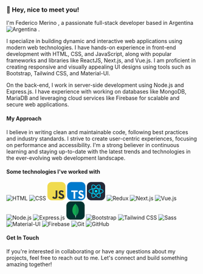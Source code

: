### 👋 Hey, nice to meet you!

I'm Federico Merino , a passionate full-stack developer based in Argentina <img src="https://cdn.countryflags.com/thumbs/argentina/flag-round-250.png" width="16" height="16" alt="Argentina" title="Argentina" /> .

I specialize in building dynamic and interactive web applications using modern web technologies. I have hands-on experience in front-end development with HTML, CSS, and JavaScript, along with popular frameworks and libraries like ReactJS, Next.js, and Vue.js. I am proficient in creating responsive and visually appealing UI designs using tools such as Bootstrap, Tailwind CSS, and Material-UI.

On the back-end, I work in server-side development using Node.js and Express.js. I have experience with working on databases like MongoDB, MariaDB and leveraging cloud services like Firebase for scalable and secure web applications.

#### My Approach

I believe in writing clean and maintainable code, following best practices and industry standards. I strive to create user-centric experiences, focusing on performance and accessibility. I'm a strong believer in continuous learning and staying up-to-date with the latest trends and technologies in the ever-evolving web development landscape.

#### Some technologies I've worked with


<div>
  <img src="https://img.icons8.com/color/48/000000/html-5--v1.png" alt="HTML" title="HTML" />
  <img src="https://img.icons8.com/color/48/000000/css3.png" alt="CSS" title="CSS" />
  <img src="https://raw.githubusercontent.com/tandpfun/skill-icons/59059d9d1a2c092696dc66e00931cc1181a4ce1f/icons/JavaScript.svg" alt="JavaScript" title="JavaScript" height="48" width="48" />
  <img src="https://raw.githubusercontent.com/tandpfun/skill-icons/59059d9d1a2c092696dc66e00931cc1181a4ce1f/icons/TypeScript.svg" alt="TypeScript" title="TypeScript" height"48" width="48" />
  <img src="https://raw.githubusercontent.com/tandpfun/skill-icons/59059d9d1a2c092696dc66e00931cc1181a4ce1f/icons/React-Dark.svg" alt="ReactJS" title="ReactJS" height="48" width="48" />
  <img src="https://img.icons8.com/color/48/000000/redux.png" alt="Redux" title="Redux" />
  <img src="https://www.hacksoft.io/_next/image?url=https%3A%2F%2Fwww.datocms-assets.com%2F98835%2F1684410508-image-7.png&w=384&q=75" alt="Next.js" title="Next.js" height="48" />
  <img src="https://img.icons8.com/color/48/000000/vue-js.png" alt="Vue.js" title="Vue.js" />
  <img src="https://img.icons8.com/color/48/000000/nodejs.png" alt="Node.js" title="Node.js" />
  <img src="https://user-images.githubusercontent.com/25181517/183859966-a3462d8d-1bc7-4880-b353-e2cbed900ed6.png" alt="Express.js" title="Express.js" height="48" width="48" />
  <img src="https://raw.githubusercontent.com/tandpfun/skill-icons/59059d9d1a2c092696dc66e00931cc1181a4ce1f/icons/MongoDB.svg" alt="MongoDB" title="MongoDB" width="48" height="48" />
  <img src="https://user-images.githubusercontent.com/25181517/183898054-b3d693d4-dafb-4808-a509-bab54cf5de34.png" alt="Bootstrap" title="Bootstrap" height="48" width="48" />
  <img src="https://upload.wikimedia.org/wikipedia/commons/thumb/d/d5/Tailwind_CSS_Logo.svg/2048px-Tailwind_CSS_Logo.svg.png" alt="Tailwind CSS" title="Tailwind CSS" width="48" height="48" />
  <img src="https://img.icons8.com/color/48/000000/sass.png" alt="Sass" title="Sass" />
  <img src="https://img.icons8.com/color/48/000000/material-ui.png" alt="Material-UI" title="Material-UI" />
  <img src="https://img.icons8.com/color/48/000000/firebase.png" alt="Firebase" title="Firebase" />
  <img src="https://img.icons8.com/color/48/000000/git.png" alt="Git" title="Git" />
  <img src="https://img.icons8.com/material-sharp/48/000000/github.png" alt="GitHub" title="GitHub" />
</div>


#### Get In Touch

If you're interested in collaborating or have any questions about my projects, feel free to reach out to me. Let's connect and build something amazing together!

<!--
**fedemerino/fedemerino** is a ✨ _special_ ✨ repository because its `README.md` (this file) appears on your GitHub profile.

Here are some ideas to get you started:

- 🔭 I’m currently working on ...
- 🌱 I’m currently learning ...
- 👯 I’m looking to collaborate on ...
- 🤔 I’m looking for help with ...
- 💬 Ask me about ...
- 📫 How to reach me: ...
- 😄 Pronouns: ...
- ⚡ Fun fact: ...
-->
